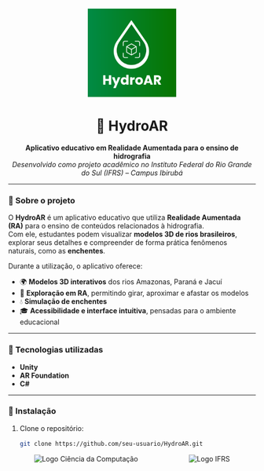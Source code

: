 <p align="center">
  <img src="Assets/Logos/Logo%20HydroAR.png" alt="Logo HydroAR" width="180" style="margin: 0 50px;"/>
</p>

<h1 align="center">🌊 HydroAR</h1>

<p align="center">
  <b>Aplicativo educativo em Realidade Aumentada para o ensino de hidrografia</b><br/>
  <i>Desenvolvido como projeto acadêmico no Instituto Federal do Rio Grande do Sul (IFRS) – Campus Ibirubá</i>
</p>

---

### 🧭 Sobre o projeto

O **HydroAR** é um aplicativo educativo que utiliza **Realidade Aumentada (RA)** para o ensino de conteúdos relacionados à hidrografia.  
Com ele, estudantes podem visualizar **modelos 3D de rios brasileiros**, explorar seus detalhes e compreender de forma prática fenômenos naturais, como as **enchentes**.

Durante a utilização, o aplicativo oferece:

- 🌍 **Modelos 3D interativos** dos rios Amazonas, Paraná e Jacuí  
- 📱 **Exploração em RA**, permitindo girar, aproximar e afastar os modelos  
- 💧 **Simulação de enchentes**  
- 🎓 **Acessibilidade e interface intuitiva**, pensadas para o ambiente educacional  

---

### 🧩 Tecnologias utilizadas

- **Unity** 
- **AR Foundation**  
- **C#**  

---

### 🚀 Instalação

1. Clone o repositório:
   ```bash
   git clone https://github.com/seu-usuario/HydroAR.git

<p align="center">
  <img src="Assets/Logos/Logo%20CC.png" alt="Logo Ciência da Computação" width="130" style="margin-right: 50px;"/>
  <img src="Assets/Logos/Logo%20IFRS.png" alt="Logo IFRS" width="130" style="margin-left: 50px;"/>
</p>
